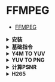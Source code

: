 # FFMPEG

- [FFMPEG](#ffmpeg)

<details>
<summary><b>安装</b></summary>

[[ref]](https://blog.csdn.net/u013314786/article/details/89682800)

不需要编译，直接下载使用（没有sudo权限时特别方便）

</details>

<details>
<summary><b>基础指令</b></summary>

```bash
ffmpeg [global_options] {[input_file_options] -i input_url} ... {[output_file_options] output_url} ...

ffmpeg -i [输入文件名] [参数选项] -f [格式] [输出文件]
```

参数选项

- `-i`：设定输入流
- `-s`：设定画面的分辨率，例如`352x278`
- `-y`：输出时覆盖输出目录已存在的同名文件

还有很多很多，参考：[[文档]](https://ffmpeg.org/ffmpeg.html)

</details>

<details>
<summary><b>Y4M TO YUV</b></summary>

```bash
ffmpeg.exe -i test.y4m -vsync 0 test.yuv -y
```

</details>

<details>
<summary><b>YUV TO PNG</b></summary>

只要前300帧。由于是YUV，指定分辨率。

```bash
ffmpeg -i yuv_path -s 832x480 -vframes 300 -vsync 0 png_path/%4d.png -y
```

</details>

<details>
<summary><b>计算PSNR</b></summary>

逐帧计算两个视频的Y、U、V通道的PSNR，输出到stats_file指定文件。
注意log中帧数从1开始。

```bash
ffmpeg -s 832x480 -i video1.yuv -s 832x480 -i video2.yuv -lavfi psnr="stats_file=psnrlog.log" -f null -
```

</details>

<details>
<summary><b>H265</b></summary>

[[H265文档]](https://trac.ffmpeg.org/wiki/Encode/H.265)

其中CRF模式需要参考[[H264文档]](https://trac.ffmpeg.org/wiki/Encode/H.264#crf)

```bash
ffmpeg -i input -c:v libx265 -crf 37 -preset medium -tune film -y output.mp4
```

- `-c:v`: video codec
- `-crf`: 类似于QP模式，适用于不知道目标码率的情况，推荐。0-51，0为无损。
- `-preset`：不同模式下，速度不同，质量不同。默认为medium。越慢质量越好。
- `-tune`：输入类型，例如电影，动画等。为了减小deblocking，根据x264手册，我们选择film输入。
- `-y`: overwrite output files without asking

</details>
